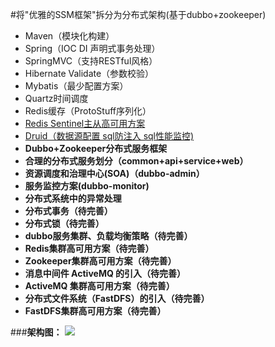 #将"优雅的SSM框架"拆分为分布式架构(基于dubbo+zookeeper)
- Maven（模块化构建）
- Spring（IOC DI 声明式事务处理）
- SpringMVC（支持RESTful风格）
- Hibernate Validate（参数校验）
- Mybatis（最少配置方案）
- Quartz时间调度
- Redis缓存（ProtoStuff序列化）
- [Redis Sentinel主从高可用方案](http://wosyingjun.iteye.com/blog/2289593)
- [Druid（数据源配置 sql防注入 sql性能监控)](http://wosyingjun.iteye.com/blog/2306139)
- **Dubbo+Zookeeper分布式服务框架**
- **合理的分布式服务划分（common+api+service+web）**
- **资源调度和治理中心(SOA)（dubbo-admin）**
- **服务监控方案(dubbo-monitor)**
- **分布式系统中的异常处理**
- **分布式事务（待完善）**
- **分布式锁（待完善）**
- **dubbo服务集群、负载均衡策略（待完善）**
- **Redis集群高可用方案（待完善）**
- **Zookeeper集群高可用方案（待完善）**
- **消息中间件 ActiveMQ 的引入（待完善）**
- **ActiveMQ 集群高可用方案（待完善）**
- **分布式文件系统（FastDFS）的引入（待完善）**
- **FastDFS集群高可用方案（待完善）**

###**架构图：**
![](http://i.imgur.com/q46ieis.png)

